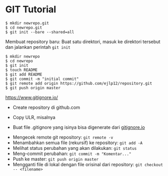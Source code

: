 # GIT Tutorial

```
$ mkdir newrepo.git
$ cd newrepo.git
$ git init --bare --shared=all
```

Membuat repository baru: Buat satu direktori, masuk ke direktori tersebut dan jalankan perintah `git init`

```
$ mkdir newrepo
$ cd newrepo
$ git init
$ touch README
$ git add README
$ git commit -m "initial commit"
$ git remote add origin https://github.com/ejlp12/repository.git
$ git push origin master
```



https://www.gitignore.io/

+ Create repository di github.com
+ Copy ULR, misalnya 

+ Buat file .gitignore yang isinya bisa digenerate dari [gitignore.io](https://www.gitignore.io/)



- Mengecek remote git repository: `git remote -v`
- Menambahkan semua file (rekursif) ke repository: `git add -A `
- Melihat status perubahan yang akan dilakukan: `git status`
- Meng-commit perubahan: `git commit -m "Komentar..."`
- Push ke master: `git push origin master`
- Mengganti file di lokal dengan file orisinal dari repository: `git checkout -- <filename>`
